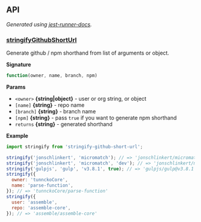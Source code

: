 <!-- docks-start -->

## API

_Generated using [jest-runner-docs](https://ghub.now.sh/jest-runner-docs)._

### [stringifyGithubShortUrl](./src/index.js#L30)

Generate github / npm shorthand from list
of arguments or object.

**Signature**

```ts
function(owner, name, branch, npm)
```

**Params**

- `<owner>` **{string|object}** - user or org string, or object
- `[name]` **{string}** - repo name
- `[branch]` **{string}** - branch name
- `[npm]` **{string}** - pass `true` if you want to generate npm shorthand
- `returns` **{string}** - generated shorthand

**Example**

```js
import stringify from 'stringify-github-short-url';

stringify('jonschlinkert', 'micromatch'); // => 'jonschlinkert/micromatch'
stringify('jonschlinkert', 'micromatch', 'dev'); // => 'jonschlinkert/micromatch#dev'
stringify('gulpjs', 'gulp', 'v3.8.1', true); // => 'gulpjs/gulp@v3.8.1'
stringify({
  owner: 'tunnckoCore',
  name: 'parse-function',
}); // => 'tunnckoCore/parse-function'
stringify({
  user: 'assemble',
  repo: 'assemble-core',
}); // => 'assemble/assemble-core'
```

<!-- docks-end -->
